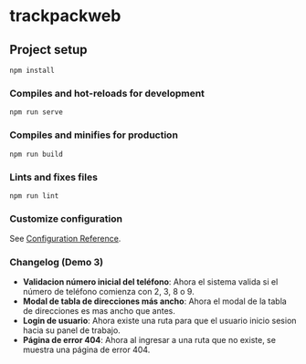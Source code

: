 # trackpackweb

## Project setup

```
npm install
```

### Compiles and hot-reloads for development

```
npm run serve
```

### Compiles and minifies for production

```
npm run build
```

### Lints and fixes files

```
npm run lint
```

### Customize configuration

See [Configuration Reference](https://cli.vuejs.org/config/).

### Changelog (Demo 3)

- **Validacion número inicial del teléfono**: Ahora el sistema valida si el número de teléfono comienza con 2, 3, 8 o 9.
- **Modal de tabla de direcciones más ancho**: Ahora el modal de la tabla de direcciones es mas ancho que antes.
- **Login de usuario**: Ahora existe una ruta para que el usuario inicio sesion hacia su panel de trabajo.
- **Página de error 404**: Ahora al ingresar a una ruta que no existe, se muestra una página de error 404.
